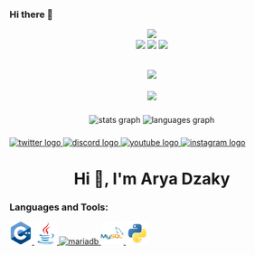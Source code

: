 ### Hi there 👋


<!--
<div align="center">
  <img height="200" src="https://media.tenor.com/BC_yT3VJEbAAAAAi/tartaglia-genshin-impact.gif"  />
  <img height="200" src="https://media.tenor.com/seveRLpbw_kAAAAi/genshin-impact-emote.gif"  />
  <img height="200" src="https://media.tenor.com/mLWFHZ6vImIAAAAi/tartaglia-genshin-impact.gif"  />
</div>
-->

<div align="center">
  <img height="200"  src="https://media.tenor.com/eSKva94B2CYAAAAj/scaramouche-genshin.gif"  />
</div>

<div align="center">
  <img height="200" src="https://media.tenor.com/5mXQhlup1xkAAAAi/wanderer-genshin-wanderer.gif"  />
  <img height="200" src="https://media.tenor.com/vcm8chrFrXEAAAAi/wanderer-genshin-wanderer.gif"  />
  <img height="200" src="https://media.tenor.com/IGAyXnQlqHsAAAAi/scaramouche-genshin.gif"  />
</div>

<h2 align="center">
  <img src="https://readme-typing-svg.herokuapp.com/?center=true&vCenter=true&duration=4000&color=00FFC8&lines=🎧+Now+Playing...;What+is+Arya+listening+to+right+now%3F" />
</h2>

<div align="center">
  <img src="https://now-play.vercel.app/api/generate?uid=d7db6b1a-c866-430d-872f-f6236a927ad2&theme=dark&borderRadius=12px&barColor=00ffc8&wave=true" />
</div>

###

<div align="center">
  <img src="https://github-readme-stats.vercel.app/api?username=aryadzar&hide_title=false&hide_rank=false&show_icons=true&include_all_commits=true&count_private=true&disable_animations=false&theme=dark&locale=en&hide_border=false&order=1" height="150" alt="stats graph"  />
  <img src="https://github-readme-stats.vercel.app/api/top-langs?username=aryadzar&locale=en&hide_title=false&layout=compact&card_width=320&langs_count=5&theme=dark&hide_border=false&order=2" height="150" alt="languages graph"  />
</div>

###


###

<div align="left">
  <a href="https://twitter.com/idontknow5_5" target="_blank">
    <img src="https://raw.githubusercontent.com/maurodesouza/profile-readme-generator/master/src/assets/icons/social/twitter/default.svg" width="52" height="40" alt="twitter logo"  />
  </a>
  <a href="discordapp.com/users/844729685304410143" target="_blank">
    <img src="https://raw.githubusercontent.com/maurodesouza/profile-readme-generator/master/src/assets/icons/social/discord/default.svg" width="52" height="40" alt="discord logo"  />
  </a>
  <a href="https://www.youtube.com/channel/UCytPfpBT9idGy4yFUsJSraA" target="_blank">
    <img src="https://raw.githubusercontent.com/maurodesouza/profile-readme-generator/master/src/assets/icons/social/youtube/default.svg" width="52" height="40" alt="youtube logo"  />
  </a>
  <a href="https://www.instagram.com/aryadzar/" target="_blank">
    <img src="https://raw.githubusercontent.com/maurodesouza/profile-readme-generator/master/src/assets/icons/social/instagram/default.svg" width="52" height="40" alt="instagram logo"  />
  </a>
</div>

###
<h1 align="center">Hi 👋, I'm Arya Dzaky</h1>


<h3 align="left">Languages and Tools:</h3>
<p align="left"> <a href="https://www.w3schools.com/cpp/" target="_blank" rel="noreferrer"> <img src="https://raw.githubusercontent.com/devicons/devicon/master/icons/cplusplus/cplusplus-original.svg" alt="cplusplus" width="40" height="40"/> </a> <a href="https://www.java.com" target="_blank" rel="noreferrer"> <img src="https://raw.githubusercontent.com/devicons/devicon/master/icons/java/java-original.svg" alt="java" width="40" height="40"/> </a> <a href="https://mariadb.org/" target="_blank" rel="noreferrer"> <img src="https://www.vectorlogo.zone/logos/mariadb/mariadb-icon.svg" alt="mariadb" width="40" height="40"/> </a> <a href="https://www.mysql.com/" target="_blank" rel="noreferrer"> <img src="https://raw.githubusercontent.com/devicons/devicon/master/icons/mysql/mysql-original-wordmark.svg" alt="mysql" width="40" height="40"/> </a> <a href="https://www.python.org" target="_blank" rel="noreferrer"> <img src="https://raw.githubusercontent.com/devicons/devicon/master/icons/python/python-original.svg" alt="python" width="40" height="40"/> </a> </p>
